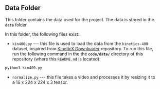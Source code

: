 ## Data Folder

This folder contains the data used for the project. The data is stored in the `data` folder. 

In this folder, the following files exist:<br>
* `kin400.py` --- this file is used to load the data from the `kinetics-400` dataset, inspired from [KineticX Downloader](https://github.com/chi0tzp/KineticX-Downloader) repository. To run this file, run the following command in the the **`code/data/`** directory of this repository (where this `README.md` is located):
```bash
python3 kin400.py
```

* `normalize.py` --- this file takes a video and processes it by resizing it to a 16 x 224 x 224 x 3 tensor.
